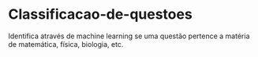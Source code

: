 # Classificacao-de-questoes
Identifica através de machine learning se uma questão pertence a matéria de matemática, física, biologia, etc.

